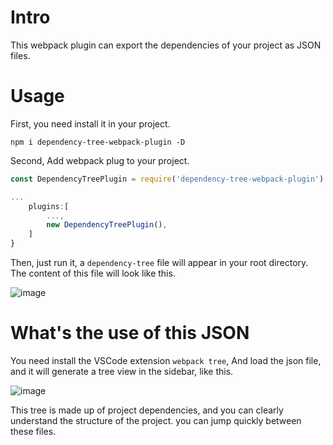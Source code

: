 # Intro
This webpack plugin can export the dependencies of your project as JSON files.

# Usage
First, you need install it in your project.
```
npm i dependency-tree-webpack-plugin -D
```

Second, Add webpack plug to your project.
``` javascript
const DependencyTreePlugin = require('dependency-tree-webpack-plugin').default;

...
    plugins:[
        ...,
        new DependencyTreePlugin(),
    ]
}
```

Then, just run it, a `dependency-tree` file will appear in your root directory. The content of this file will look like this.

![image](https://github.com/uoau/dependency-tree-webpack-plugin/blob/master/readme-img/1.png)

# What's the use of this JSON
You need install the VSCode extension `webpack tree`, And load the json file, and it will generate a tree view in the sidebar, like this.

![image](https://github.com/uoau/dependency-tree-webpack-plugin/blob/master/readme-img/2.png)

This tree is made up of project dependencies, and you can clearly understand the structure of the project. you can jump quickly between these files.